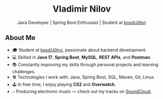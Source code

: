 <!-- ![VladimirNilov28's GitHub stats](https://github-readme-stats.vercel.app/api?username=VladimirNilov28&count_private=true&show_icons=true&include_all_commits=true&hide_border=true&theme=radical&bg_color=00000000) -->
<h1 align="center">Vladimir Nilov</h1>
<p align="center">
  Java Developer | Spring Boot Enthusiast | Student at <a href="https://kood.tech/" target="_blank">kood/Jõhvi</a>
</p>

## About Me

- 🎓 Student at [kood/Jõhvi](https://kood.tech/), passionate about backend development.
- 💻 Skilled in **Java 17**, **Spring Boot**, **MySQL**, **REST APIs**, and **Postman**.
- 📚 Constantly improving my skills through personal projects and learning challenges.
- 🛠️ Technologies I work with: Java, Spring Boot, SQL, Maven, Git, Linux.
- 🕹️ In free time, I enjoy playing **CS2** and **Overwatch**.
- 🎶 Producing electronic music — check out my tracks on [SoundCloud](https://soundcloud.com/dj_mirlov/popular-tracks).


